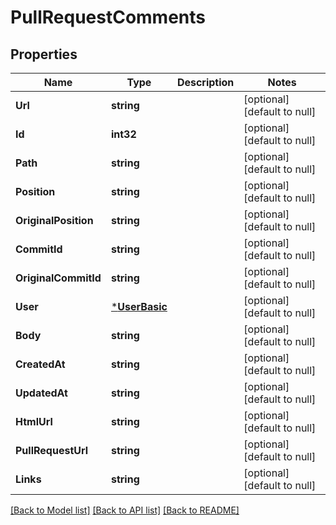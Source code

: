# PullRequestComments

## Properties
Name | Type | Description | Notes
------------ | ------------- | ------------- | -------------
**Url** | **string** |  | [optional] [default to null]
**Id** | **int32** |  | [optional] [default to null]
**Path** | **string** |  | [optional] [default to null]
**Position** | **string** |  | [optional] [default to null]
**OriginalPosition** | **string** |  | [optional] [default to null]
**CommitId** | **string** |  | [optional] [default to null]
**OriginalCommitId** | **string** |  | [optional] [default to null]
**User** | [***UserBasic**](UserBasic.md) |  | [optional] [default to null]
**Body** | **string** |  | [optional] [default to null]
**CreatedAt** | **string** |  | [optional] [default to null]
**UpdatedAt** | **string** |  | [optional] [default to null]
**HtmlUrl** | **string** |  | [optional] [default to null]
**PullRequestUrl** | **string** |  | [optional] [default to null]
**Links** | **string** |  | [optional] [default to null]

[[Back to Model list]](../README.md#documentation-for-models) [[Back to API list]](../README.md#documentation-for-api-endpoints) [[Back to README]](../README.md)


